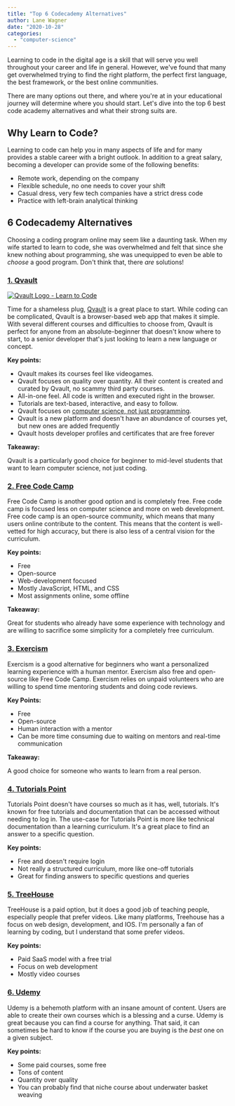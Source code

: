 ```yaml
---
title: "Top 6 Codecademy Alternatives"
author: Lane Wagner
date: "2020-10-28"
categories: 
  - "computer-science"
---
```


Learning to code in the digital age is a skill that will serve you well throughout your career and life in general. However, we've found that many get overwhelmed trying to find the right platform, the perfect first language, the best framework, or the best online communities.

There are many options out there, and where you're at in your educational journey will determine where you should start. Let's dive into the top 6 best code academy alternatives and what their strong suits are.

## Why Learn to Code?

Learning to code can help you in many aspects of life and for many provides a stable career with a bright outlook. In addition to a great salary, becoming a developer can provide some of the following benefits:

- Remote work, depending on the company
- Flexible schedule, no one needs to cover your shift
- Casual dress, very few tech companies have a strict dress code
- Practice with left-brain analytical thinking

## 6 Codecademy Alternatives

Choosing a coding program online may seem like a daunting task. When my wife started to learn to code, she was overwhelmed and felt that since she knew nothing about programming, she was unequipped to even be able to _choose_ a good program. Don't think that, there _are_ solutions!

### [1\. Qvault](https://qvault.io/)

[![Qvault Logo - Learn to Code](/img/QVault-app-min-150x150.png)](https://app.qvault.io/)

Time for a shameless plug, [Qvault](https://qvault.io/) is a great place to start. While coding can be complicated, Qvault is a browser-based web app that makes it simple. With several different courses and difficulties to choose from, Qvault is perfect for anyone from an absolute-beginner that doesn't know where to start, to a senior developer that's just looking to learn a new language or concept.

**Key points:**

- Qvault makes its courses feel like videogames.
- Qvault focuses on quality over quantity. All their content is created and curated by Qvault, no scammy third party courses.
- All-in-one feel. All code is written and executed right in the browser.
- Tutorials are text-based, interactive, and easy to follow.
- Qvault focuses on [computer science, not just programming](https://qvault.io/2019/10/16/learning-some-computer-science-will-make-you-a-better-and-more-expensive-engineer/).
- Qvault is a new platform and doesn't have an abundance of courses yet, but new ones are added frequently
- Qvault hosts developer profiles and certificates that are free forever

**Takeaway:**

Qvault is a particularly good choice for beginner to mid-level students that want to learn computer science, not just coding.

### [2\. Free Code Camp](https://www.freecodecamp.org/)

Free Code Camp is another good option and is completely free. Free code camp is focused less on computer science and more on web development. Free code camp is an open-source community, which means that many users online contribute to the content. This means that the content is well-vetted for high accuracy, but there is also less of a central vision for the curriculum.

**Key points:**

- Free
- Open-source
- Web-development focused
- Mostly JavaScript, HTML, and CSS
- Most assignments online, some offline

**Takeaway:**

Great for students who already have some experience with technology and are willing to sacrifice some simplicity for a completely free curriculum.

### [3\. Exercism](https://exercism.io/)

Exercism is a good alternative for beginners who want a personalized learning experience with a human mentor. Exercism also free and open-source like Free Code Camp. Exercism relies on unpaid volunteers who are willing to spend time mentoring students and doing code reviews.

**Key Points:**

- Free
- Open-source
- Human interaction with a mentor
- Can be more time consuming due to waiting on mentors and real-time communication

**Takeaway:**

A good choice for someone who wants to learn from a real person.

### [4\. Tutorials Point](https://www.tutorialspoint.com/)

Tutorials Point doesn't have courses so much as it has, well, tutorials. It's known for free tutorials and documentation that can be accessed without needing to log in. The use-case for Tutorials Point is more like technical documentation than a learning curriculum. It's a great place to find an answer to a specific question.

**Key points:**

- Free and doesn't require login
- Not really a structured curriculum, more like one-off tutorials
- Great for finding answers to specific questions and queries

### [5\. TreeHouse](https://teamtreehouse.com/)

TreeHouse is a paid option, but it does a good job of teaching people, especially people that prefer videos. Like many platforms, Treehouse has a focus on web design, development, and IOS. I'm personally a fan of learning by coding, but I understand that some prefer videos.

**Key points:**

- Paid SaaS model with a free trial
- Focus on web development
- Mostly video courses

### [6\. Udemy](https://www.udemy.com/)

Udemy is a behemoth platform with an insane amount of content. Users are able to create their own courses which is a blessing and a curse. Udemy is great because you can find a course for anything. That said, it can sometimes be hard to know if the course you are buying is the _best_ one on a given subject.

**Key points:**

- Some paid courses, some free
- Tons of content
- Quantity over quality
- You can probably find that niche course about underwater basket weaving
